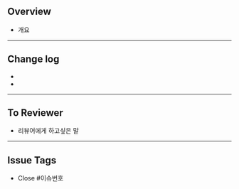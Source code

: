  ## Overview
- 개요 
  
---  
## Change log
-
-

---
## To Reviewer
- 리뷰어에게 하고싶은 말

---
## Issue Tags
- Close #이슈번호
